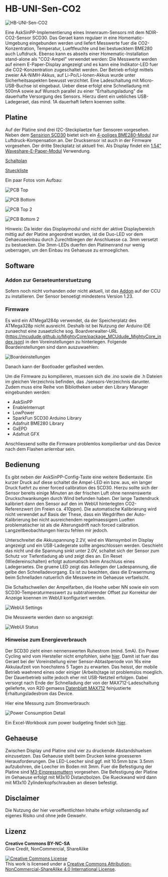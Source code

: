 # HB-UNI-Sen-CO2

![HB-UNI-Sen-CO2](https://github.com/HMSteve/HB-UNI-Sen-CO2/blob/main/Images/dev_front.jpg)

Eine AskSinPP-Implementierung eines Innenraum-Sensors mit dem NDIR-CO2-Sensor SCD30. Das Geraet kann regulaer in eine Homematic-Umgebung eingebunden werden und liefert Messwerte fuer die CO2-Konzentration, Temperatur, Lueftfeuchte und bei bestuecktem BME280 auch Luftdruck. Ebenso kann es abseits einer Homematic-Installation stand-alone als "CO2-Ampel" verwendet werden: Die Messwerte werden auf einem E-Paper-Display angezeigt und es kann eine Indikator-LED fuer die CO2-Konzentration zugeschaltet werden. Der Betrieb erfolgt mittels zweier AA-NiMH-Akkus, auf Li-Po/Li-Ionen-Akkus wurde unter Sicherheitsaspekten bewusst verzichtet. Eine Ladeschaltung mit Micro-USB-Buchse ist eingebaut. Ueber diese erfolgt eine Schnelladung mit 500mA sowie auf Wunsch parallel zu einer "Erhaltungsladung" die dauerhafte Versorgung des Sensors. Hierzu dient ein uebliches USB-Ladegeraet, das mind. 1A dauerhaft liefern koennen sollte.


## Platine

Auf der Platine sind drei I2C-Steckplaetze fuer Sensoren vorgesehen. Neben dem [Sensirion SCD30](https://www.sensirion.com/de/umweltsensoren/kohlendioxidsensor/kohlendioxidsensoren-co2/) bietet sich ein [4-poliges BME280-Modul](https://www.ebay.de/itm/BME280-Temperatur-Luftdruck-Feuchtigkeit-Sensor-I2C-1-8-5V-Modul/114603492524) zur Luftdruck-Kompensation an. Der Drucksensor ist auch in der Firmware vorgesehen. Der dritte Steckplatz ist aktuell frei.
Als Display findet ein [1.54" Waveshare-E-Paper-Modul](https://www.waveshare.com/1.54inch-e-Paper-Module.htm) Verwendung.

[Schaltplan](https://github.com/HMSteve/HB-UNI-Sen-CO2/blob/main/PCB/HB-Uni-Sen-CO2_Schematic.pdf)

[Stueckliste](https://github.com/HMSteve/HB-UNI-Sen-CO2/blob/main/PCB/HB_UNI_Sen_CO2_BOM.pdf)

Ein paar Fotos vom Aufbau:

![PCB Top](https://github.com/HMSteve/HB-UNI-Sen-CO2/blob/main/Images/pcb_top_1.jpg)

![PCB Bottom](https://github.com/HMSteve/HB-UNI-Sen-CO2/blob/main/Images/pcb_bot_1.jpg)

![PCB Top 2](https://github.com/HMSteve/HB-UNI-Sen-CO2/blob/main/Images/pcb_top_2.jpg)

![PCB Bottom 2](https://github.com/HMSteve/HB-UNI-Sen-CO2/blob/main/Images/pcb_bot_2.jpg)

Hinweis: Da leider das Displaymodul und nicht der aktive Displaybereich mittig auf der Platine angeordnet wurden, ist die Duo-LED vor dem Gehaeuseeinbau durch Zurechtbiegen der Anschluesse ca. 3mm versetzt zu bestuecken. Die 3mm-LEDs duerfen den Platinenrand nur wenig ueberragen, um den Einbau ins Gehaeuse zu ermoeglichen.


## Software

### Addon zur Geraeteunterstuetzung

Sofern noch nicht vorhanden oder nicht aktuell, ist das [Addon](https://github.com/HMSteve/SG-HB-Devices-Addon/raw/master/CCU_RM/sg-hb-devices-addon.tgz) auf der CCU zu installieren. Der Sensor benoetigt mindestens Version 1.23.

### Firmware

Es wird ein ATMega1284p verwendet, da der Speicherplatz des ATMega328p nicht ausreicht. Deshalb ist bei Nutzung der Arduino IDE zunaechst eine zusaetzliche sog. Boardverwalter-URL (https://mcudude.github.io/MightyCore/package_MCUdude_MightyCore_index.json) in den Voreinstellungen zu hinterlegen. Folgende Boardeinstellungen sind dann auszuwaehlen:

![Boardeinstellungen](https://github.com/HMSteve/HB-UNI-Sen-CO2/blob/main/Images/arduino_board_config.jpg)

Danach kann der Bootloader geflashed werden.

Um die Firmware zu kompilieren, muessen sich die .ino sowie die .h Dateien im gleichen Verzeichnis befinden, das ./sensors-Verzeichnis darunter. Zudem muss eine Reihe von Bibliotheken ueber den Library Manager eingebunden werden:
- AskSinPP
- EnableInterrupt
- LowPower
- SparkFun SCD30 Arduino Library
- Adafruit BME280 Library
- GxEPD
- Adafruit GFX

Anschliessend sollte die Firmware problemlos kompilierbar und das Device nach dem Flashen anlernbar sein.


## Bedienung

Es gibt neben der AskSinPP-Config-Taste eine weitere Bedientaste. Ein kurzer Druck auf diese schaltet die Ampel-LED ein bzw. aus, ein langer Druck fuehrt zu einer forced calibration des SCD30. Hierzu sollte sich der Sensor bereits einige Minuten an der frischen Luft ohne nennenswerte Druckschwankungen durch Wind befunden haben. Der lange Tastendruck kalibriert dann den Sensor auf den im WebUI hinterlegten CO2-Referenzwert (im Freien ca. 410ppm). Die automatische Kalibrierung wird nicht verwendet auf Basis der These, dass ein Wegdriften der Auto-Kalibrierung bei nicht ausreichendem regelmaessigem Lueften problematischer ist als die Alterungsdrift nach forced calibration. Langzeitbeobachtungen hierzu fehlen mir jedoch.

Unterschreitet die Akkuspannung 2.2V, wird ein Warnsymbol im Display angezeigt und ein USB-Ladegerate sollte angeschlossen werden. Geschieht das nicht und die Spannung sinkt unter 2.0V, schaltet sich der Sensor zum Schutz vor Tiefentladung ab und zeigt dies an. Ein Reset (Wiedereinschalten) erfolgt automatisch beim Anschluss eines Ladegeraetes. Die gruene LED zeigt das Anliegen der Ladespannung, die gelbe den Schnelladevorgang. Es ist zu beachten, dass die Erwaermung beim Schnelladen natuerlich die Messwerte im Gehaeuse verfaelscht.

Die Schaltschwellen der Ampelfarben, die Hoehe ueber NN sowie ein vom SCD30-Temperaturmesswert zu subtrahierender Offset zur Korrektur der Anzeige koennen im WebUI konfiguriert werden.

![WebUI Settings](https://github.com/HMSteve/HB-UNI-Sen-CO2/blob/main/Images/webui_settings.jpg)

Die Messwerte werden dann so angezeigt:

![WebUI Status](https://github.com/HMSteve/HB-UNI-Sen-CO2/blob/main/Images/webui_status.jpg)

### Hinweise zum Energieverbrauch

Der SCD30 zieht einen nennenswerten Ruhestrom (mind. 5mA). Ein Power Cycling wird vom Hersteller nicht empfohlen, siehe [hier](https://github.com/HMSteve/HB-UNI-Sen-CO2/blob/main/Addl/CD_AN_SCD30_Low_Power_Mode_D2.pdf).
Damit ist fuer das Geraet bei der Voreinstellung einer Sensor-Abtastperiode von 16s eine Akkulaufzeit von hoechstens 5 Tagen zu erwarten. Das heisst, der mobile Betrieb waehrend eines oder einiger (Arbeits)tage ist problemslos moeglich. Der Dauerbetrieb sollte jedoch eher mit USB-Netzteil erfolgen. Dabei versorgt nach Ende der Schnelladung der von der MAX712-Ladeschaltung gelieferte, von R20 gemaess [Datenblatt MAX712](https://github.com/HMSteve/HB-UNI-Sen-CO2/blob/main/Addl/MAX712-MAX713.pdf) feinjustierte Erhaltungsladestrom das Device.  

Hier eine Messung zum Stromverbrauch:

![Power Consumption Detail](https://github.com/HMSteve/HB-UNI-Sen-CO2/blob/main/Images/power_consumption_detail.jpg)

Ein Excel-Workbook zum power budgeting findet sich [hier](https://github.com/HMSteve/HB-UNI-Sen-CO2/blob/main/Addl/BatteryBudgeting.xlsx).


## Gehaeuse

Zwischen Display und Platine sind vier zu druckende Abstandshuelsen einzusetzen. Das Gehaeuse stellt beim Drucken keine groesseren Herausforderungen. Die LED-Loecher sind ggf. mit 10.5mm bzw. 3.5mm aufzubohren, die Loecher im Boden mit 3mm.
Fuer die Befestigung der Platine sind [M3-Einpressmuttern](https://www.amazon.de/dp/B08BCRZZS3) vorgesehen. Die Befestigung der Platine im Gehaeuse erfolgt mit M3x10 Distanzbolzen. Die Rueckwand wird dann mit M3x10 Zylinderkopfschrauben an diesen befestigt.


## Disclaimer

Die Nutzung der hier veroeffentlichten Inhalte erfolgt vollstaendig auf eigenes Risiko und ohne jede Gewaehr.


## Lizenz

**Creative Commons BY-NC-SA**<br>
Give Credit, NonCommercial, ShareAlike

<a rel="license" href="http://creativecommons.org/licenses/by-nc-sa/4.0/"><img alt="Creative Commons License" style="border-width:0" src="https://i.creativecommons.org/l/by-nc-sa/4.0/88x31.png" /></a><br />This work is licensed under a <a rel="license" href="http://creativecommons.org/licenses/by-nc-sa/4.0/">Creative Commons Attribution-NonCommercial-ShareAlike 4.0 International License</a>.
